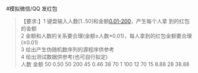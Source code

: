 #模拟微信/QQ 发红包
>【要求:】1 键盘输入人数[1..50]和金额[0.01-200](不考虑输入错误的情况)，产生每个人拿
到的红包的金额  
2 金额和人数的关系要合理(金额≥人数*0.01)，每人拿到的红包金额要合理(≥0.01)  
3 给出产生伪随机数序列的源程序供参考  
4 给出测试数据供参考(也可自行拟定)  
 人数 金额
50 0.50 50 200 45 0.46 38 70
1 100 12 70
15 8.88 28 38.88